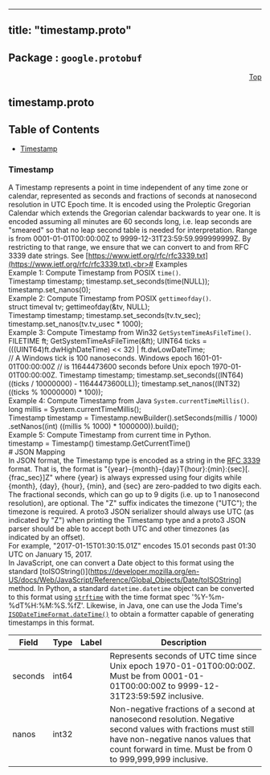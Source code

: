 
---
title: "timestamp.proto"
---

## Package : `google.protobuf`



<a name="top"></a>

<a name="API Reference for timestamp.proto"></a>
<p align="right"><a href="#top">Top</a></p>

## timestamp.proto


## Table of Contents
  - [Timestamp](#google.protobuf.Timestamp)







<a name="google.protobuf.Timestamp"></a>

### Timestamp
A Timestamp represents a point in time independent of any time zone or calendar, represented as seconds and fractions of seconds at nanosecond resolution in UTC Epoch time. It is encoded using the Proleptic Gregorian Calendar which extends the Gregorian calendar backwards to year one. It is encoded assuming all minutes are 60 seconds long, i.e. leap seconds are "smeared" so that no leap second table is needed for interpretation. Range is from 0001-01-01T00:00:00Z to 9999-12-31T23:59:59.999999999Z. By restricting to that range, we ensure that we can convert to and from  RFC 3339 date strings. See [https://www.ietf.org/rfc/rfc3339.txt](https://www.ietf.org/rfc/rfc3339.txt).<br># Examples<br>Example 1: Compute Timestamp from POSIX `time()`.<br>    Timestamp timestamp;     timestamp.set_seconds(time(NULL));     timestamp.set_nanos(0);<br>Example 2: Compute Timestamp from POSIX `gettimeofday()`.<br>    struct timeval tv;     gettimeofday(&tv, NULL);<br>    Timestamp timestamp;     timestamp.set_seconds(tv.tv_sec);     timestamp.set_nanos(tv.tv_usec * 1000);<br>Example 3: Compute Timestamp from Win32 `GetSystemTimeAsFileTime()`.<br>    FILETIME ft;     GetSystemTimeAsFileTime(&ft);     UINT64 ticks = (((UINT64)ft.dwHighDateTime) << 32) | ft.dwLowDateTime;<br>    // A Windows tick is 100 nanoseconds. Windows epoch 1601-01-01T00:00:00Z     // is 11644473600 seconds before Unix epoch 1970-01-01T00:00:00Z.     Timestamp timestamp;     timestamp.set_seconds((INT64) ((ticks / 10000000) - 11644473600LL));     timestamp.set_nanos((INT32) ((ticks % 10000000) * 100));<br>Example 4: Compute Timestamp from Java `System.currentTimeMillis()`.<br>    long millis = System.currentTimeMillis();<br>    Timestamp timestamp = Timestamp.newBuilder().setSeconds(millis / 1000)         .setNanos((int) ((millis % 1000) * 1000000)).build();<br> Example 5: Compute Timestamp from current time in Python.<br>    timestamp = Timestamp()     timestamp.GetCurrentTime()<br># JSON Mapping<br>In JSON format, the Timestamp type is encoded as a string in the [RFC 3339](https://www.ietf.org/rfc/rfc3339.txt) format. That is, the format is "{year}-{month}-{day}T{hour}:{min}:{sec}[.{frac_sec}]Z" where {year} is always expressed using four digits while {month}, {day}, {hour}, {min}, and {sec} are zero-padded to two digits each. The fractional seconds, which can go up to 9 digits (i.e. up to 1 nanosecond resolution), are optional. The "Z" suffix indicates the timezone ("UTC"); the timezone is required. A proto3 JSON serializer should always use UTC (as indicated by "Z") when printing the Timestamp type and a proto3 JSON parser should be able to accept both UTC and other timezones (as indicated by an offset).<br>For example, "2017-01-15T01:30:15.01Z" encodes 15.01 seconds past 01:30 UTC on January 15, 2017.<br>In JavaScript, one can convert a Date object to this format using the standard [toISOString()](https://developer.mozilla.org/en-US/docs/Web/JavaScript/Reference/Global_Objects/Date/toISOString] method. In Python, a standard `datetime.datetime` object can be converted to this format using [`strftime`](https://docs.python.org/2/library/time.html#time.strftime) with the time format spec '%Y-%m-%dT%H:%M:%S.%fZ'. Likewise, in Java, one can use the Joda Time's [`ISODateTimeFormat.dateTime()`]( http://www.joda.org/joda-time/apidocs/org/joda/time/format/ISODateTimeFormat.html#dateTime-- ) to obtain a formatter capable of generating timestamps in this format.


| Field | Type | Label | Description |
| ----- | ---- | ----- | ----------- |
| seconds | int64 |  | Represents seconds of UTC time since Unix epoch 1970-01-01T00:00:00Z. Must be from 0001-01-01T00:00:00Z to 9999-12-31T23:59:59Z inclusive. |
  | nanos | int32 |  | Non-negative fractions of a second at nanosecond resolution. Negative second values with fractions must still have non-negative nanos values that count forward in time. Must be from 0 to 999,999,999 inclusive. |
  




 <!-- end messages -->

 <!-- end enums -->

 <!-- end HasExtensions -->

 <!-- end services -->

